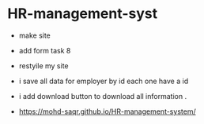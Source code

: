 # HR-management-syst
*  make site
*  add form  task 8

*  restyile my site 
*  i save all data for employer by id each one have a id
*  i add download button to download all information .

* https://mohd-saqr.github.io/HR-management-system/
